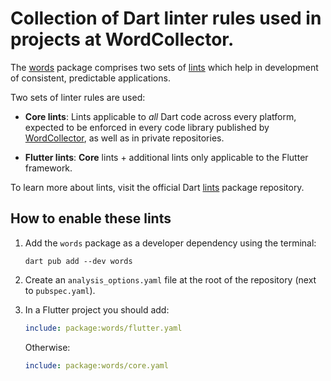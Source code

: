 # Collection of Dart linter rules used in projects at WordCollector.

The [words](https://pub.dev/packages/words) package comprises two sets of [lints][rules] which help in development of consistent, predictable applications.

Two sets of linter rules are used:

* **Core lints**: Lints applicable to *all* Dart code across every platform, expected to be enforced in every code library published by [WordCollector][wordcollector], as well as in private repositories.

* **Flutter lints**: **Core** lints + additional lints only applicable to the Flutter framework.

To learn more about lints, visit the official Dart [lints](https://pub.dev/packages/lints) package repository.

## How to enable these lints

1. Add the `words` package as a developer dependency using the terminal:
  
    ```terminal
    dart pub add --dev words
    ```

2. Create an `analysis_options.yaml` file at the root of the repository (next to `pubspec.yaml`).

3. In a Flutter project you should add: 
  
    ```yaml
    include: package:words/flutter.yaml
    ```

    Otherwise:
  
    ```yaml
    include: package:words/core.yaml
    ```

[wordcollector]: https://github.com/wordcollector
[rules]: https://dart.dev/tools/linter-rules

